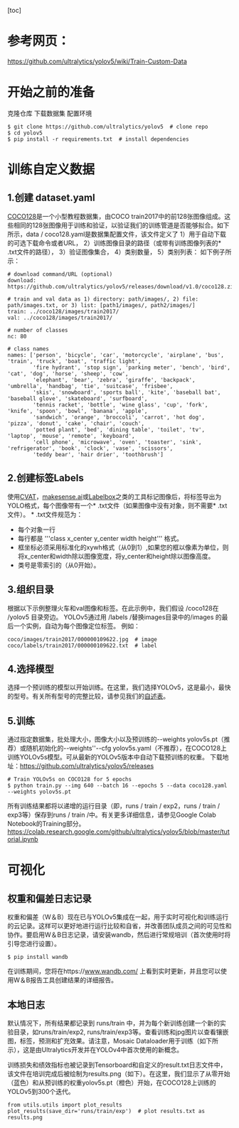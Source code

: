 [toc]
# 参考网页：
https://github.com/ultralytics/yolov5/wiki/Train-Custom-Data

# 开始之前的准备
克隆仓库 下载数据集  配置环境
```
$ git clone https://github.com/ultralytics/yolov5  # clone repo
$ cd yolov5
$ pip install -r requirements.txt  # install dependencies
```

# 训练自定义数据
## 1.创建 dataset.yaml
[COCO128](https://www.kaggle.com/ultralytics/coco128)是一个小型教程数据集，由COCO train2017中的前128张图像组成。这些相同的128张图像用于训练和验证，以验证我们的训练管道是否能够拟合。如下所示，data / coco128.yaml是数据集配置文件，该文件定义了
1）用于自动下载的可选下载命令或者URL，
2）训练图像目录的路径（或带有训练图像列表的* .txt文件的路径），
3）验证图像集合，
4）类别数量，
5）类别列表：
如下例子所示：
```
# download command/URL (optional)
download: https://github.com/ultralytics/yolov5/releases/download/v1.0/coco128.zip

# train and val data as 1) directory: path/images/, 2) file: path/images.txt, or 3) list: [path1/images/, path2/images/]
train: ../coco128/images/train2017/
val: ../coco128/images/train2017/

# number of classes
nc: 80

# class names
names: ['person', 'bicycle', 'car', 'motorcycle', 'airplane', 'bus', 'train', 'truck', 'boat', 'traffic light',
        'fire hydrant', 'stop sign', 'parking meter', 'bench', 'bird', 'cat', 'dog', 'horse', 'sheep', 'cow',
        'elephant', 'bear', 'zebra', 'giraffe', 'backpack', 'umbrella', 'handbag', 'tie', 'suitcase', 'frisbee',
        'skis', 'snowboard', 'sports ball', 'kite', 'baseball bat', 'baseball glove', 'skateboard', 'surfboard',
        'tennis racket', 'bottle', 'wine glass', 'cup', 'fork', 'knife', 'spoon', 'bowl', 'banana', 'apple',
        'sandwich', 'orange', 'broccoli', 'carrot', 'hot dog', 'pizza', 'donut', 'cake', 'chair', 'couch',
        'potted plant', 'bed', 'dining table', 'toilet', 'tv', 'laptop', 'mouse', 'remote', 'keyboard', 
        'cell phone', 'microwave', 'oven', 'toaster', 'sink', 'refrigerator', 'book', 'clock', 'vase', 'scissors', 
        'teddy bear', 'hair drier', 'toothbrush']
```
## 2.创建标签Labels
使用[CVAT](https://github.com/openvinotoolkit/cvat)，[makesense.ai](https://www.makesense.ai)或[Labelbox](https://labelbox.com)之类的工具标记图像后，将标签导出为YOLO格式，每个图像带有一个* .txt文件（如果图像中没有对象，则不需要* .txt文件）。 * .txt文件规范为：
- 每个对象一行
- 每行都是  '''class x_center y_center width height''' 格式。
- 框坐标必须采用标准化的xywh格式（从0到1）,如果您的框以像素为单位，则将x_center和width除以图像宽度，将y_center和height除以图像高度。
- 类号是零索引的（从0开始）。

## 3.组织目录
根据以下示例整理火车和val图像和标签。在此示例中，我们假设 /coco128在 /yolov5 目录旁边。
YOLOv5通过用 /labels /替换images目录中的/images 的最后一个实例，自动为每个图像定位标签。
例如：
```
coco/images/train2017/000000109622.jpg  # image
coco/labels/train2017/000000109622.txt  # label
```
## 4.选择模型
选择一个预训练的模型以开始训练。在这里，我们选择YOLOv5，这是最小，最快的型号。有关所有型号的完整比较，请参见我们的[自述表](https://github.com/ultralytics/yolov5#pretrained-checkpoints)。

## 5.训练
通过指定数据集，批处理大小，图像大小以及预训练的--weights yolov5s.pt（推荐）或随机初始化的--weights''--cfg yolov5s.yaml（不推荐），在COCO128上训练YOLOv5s模型。可从最新的YOLOv5版本中自动下载预训练的权重。
下载地址：https://github.com/ultralytics/yolov5/releases

```
# Train YOLOv5s on COCO128 for 5 epochs
$ python train.py --img 640 --batch 16 --epochs 5 --data coco128.yaml --weights yolov5s.pt
```
所有训练结果都将以递增的运行目录（即，runs / train / exp2，runs / train / exp3等）保存到runs / train /中。有关更多详细信息，请参见Google Colab Notebook的Training部分。
https://colab.research.google.com/github/ultralytics/yolov5/blob/master/tutorial.ipynb

# 可视化
## 权重和偏差日志记录
权重和偏差（W＆B）现在已与YOLOv5集成在一起，用于实时可视化和训练运行的云记录。这样可以更好地进行运行比较和自省，并改善团队成员之间的可见性和协作。要启用W＆B日志记录，请安装wandb，然后进行常规培训（首次使用时将引导您进行设置）。
```
$ pip install wandb
```
在训练期间，您将在https://www.wandb.com/ 上看到实时更新，并且您可以使用W＆B报告工具创建结果的详细报告。

## 本地日志
默认情况下，所有结果都记录到 runs/train 中，并为每个新训练创建一个新的实验目录，如runs/train/exp2, runs/train/exp3等。查看训练和jpg图片以查看镶嵌图，标签，预测和扩充效果。请注意，Mosaic Dataloader用于训练（如下所示），这是由Ultralytics开发并在YOLOv4中首次使用的新概念。

训练损失和绩效指标也被记录到Tensorboard和自定义的result.txt日志文件中，该文件在培训完成后被绘制为results.png（如下）。在这里，我们显示了从零开始（蓝色）和从预训练的权重yolov5s.pt（橙色）开始，在COCO128上训练的YOLOv5到300个迭代。

```
from utils.utils import plot_results 
plot_results(save_dir='runs/train/exp')  # plot results.txt as results.png
```



